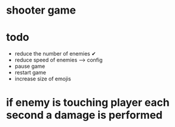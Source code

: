 # shooter game

# todo

- reduce the number of enemies ✔
- reduce speed of enemies --> config
- pause game
- restart game
- increase size of emojis

# if enemy is touching player each second a damage is performed
